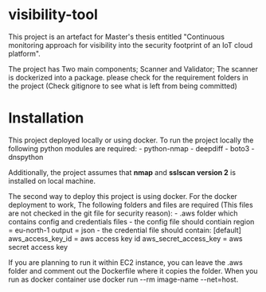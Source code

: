 # visibility-tool
This project is an artefact for Master's thesis entitled "Continuous monitoring approach for visibility into the security footprint of an IoT cloud platform".

The project has Two main components; Scanner and Validator;
The scanner is dockerized into a package. 
please check for the requirement folders in the project (Check gitignore to see what is left from being committed)

# Installation 

This project deployed locally or using docker. To run the project locally the following python modules are required:
        - python-nmap
        - deepdiff
        - boto3
        - dnspython

Additionally, the project assumes that **nmap** and **sslscan version 2** is installed on local machine.

The second way to deploy this project is using docker. For the docker deployment to work, The following folders and files are required (This files are not checked in the git file for security reason):
    - .aws folder which contains config and credentials files
    - the config file should contiain
            region = eu-north-1
            output = json
    - the credential file should contain:
        [default]
        aws_access_key_id = aws access key id
        aws_secret_access_key = aws secret access key
 
If you are planning to run it within EC2 instance, you can leave the .aws folder and comment out the Dockerfile where it copies the folder. When you run
as docker container use docker run --rm image-name --net=host.
